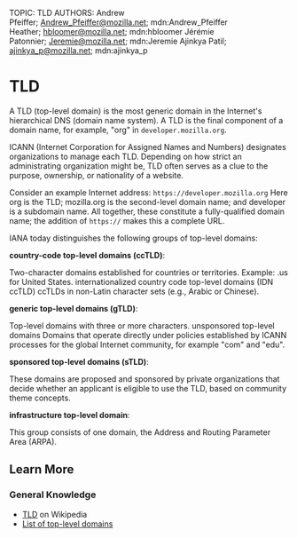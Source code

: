 TOPIC: TLD
AUTHORS: Andrew Pfeiffer; Andrew_Pfeiffer@mozilla.net; mdn:Andrew_Pfeiffer
         Heather; hbloomer@mozilla.net; mdn:hbloomer
         Jérémie Patonnier; Jeremie@mozilla.net; mdn:Jeremie
         Ajinkya Patil; ajinkya_p@mozilla.net; mdn:ajinkya_p

# TLD

A TLD (top-level domain) is the most generic domain in the Internet's hierarchical DNS
(domain name system). A TLD is the final component of a domain name, for example, "org" in `developer.mozilla.org`.

ICANN (Internet Corporation for Assigned Names and Numbers) designates organizations to manage each
TLD. Depending on how strict an administrating organization might be, TLD often serves as a clue to
the purpose, ownership, or nationality of a website.

Consider an example Internet address: `https://developer.mozilla.org`
Here org is the TLD; mozilla.org is the second-level domain name; and developer is a subdomain name.
All together, these constitute a fully-qualified domain name; the addition of `https://`
makes this a complete URL.

IANA today distinguishes the following groups of top-level domains:

**country-code top-level domains (ccTLD)**:

Two-character domains established for countries or territories. Example: .us for United States.
internationalized country code top-level domains (IDN ccTLD)
ccTLDs in non-Latin character sets (e.g., Arabic or Chinese).

**generic top-level domains (gTLD)**:

Top-level domains with three or more characters.
unsponsored top-level domains
Domains that operate directly under policies established by ICANN processes for the global Internet
community, for example "com" and "edu".

**sponsored top-level domains (sTLD)**:

These domains are proposed and sponsored by private organizations that decide whether an applicant
is eligible to use the TLD, based on community theme concepts.

**infrastructure top-level domain**:

This group consists of one domain, the Address and Routing Parameter Area (ARPA).

## Learn More

### General Knowledge

- [TLD](https://en.wikipedia.org/wiki/TLD) on Wikipedia
- [List of top-level domains](http://www.iana.org/domains/root/db)

